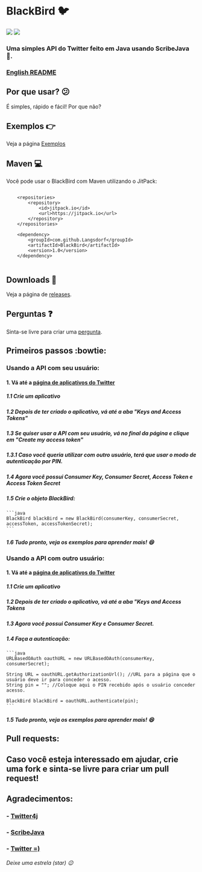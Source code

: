 # BlackBird :bird:
[![](https://jitpack.io/v/Langsdorf/BlackBird.svg)](https://jitpack.io/#Langsdorf/BlackBird) [![](https://api.travis-ci.org/Langsdorf/BlackBird.svg?branch=master)](https://travis-ci.org/Langsdorf/BlackBird)
### Uma simples API do Twitter feito em Java usando ScribeJava :dog:.
### [English README](https://github.com/Langsdorf/BlackBird/blob/master/README_EN.md)
## Por que usar? :confused:
É simples, rápido e fácil! Por que não?

## Exemplos :point_right:
Veja a página [Exemplos](https://github.com/Langsdorf/BlackBird/tree/master/src/examples/java/com/github/langsdorf/blackbird)
## Maven :computer:
Você pode usar o BlackBird com Maven utilizando o JitPack:
```

	<repositories>
		<repository>
		    <id>jitpack.io</id>
		    <url>https://jitpack.io</url>
		</repository>
	</repositories>

	<dependency>
	    <groupId>com.github.Langsdorf</groupId>
	    <artifactId>BlackBird</artifactId>
	    <version>1.0</version>
	</dependency>
	
```

## Downloads :floppy_disk:
Veja a página de [releases](https://github.com/Langsdorf/BlackBird/releases).

## Perguntas :question:
Sinta-se livre para criar uma [pergunta](https://github.com/Langsdorf/BlackBird/issues).

## Primeiros passos :bowtie:

### Usando a API com seu usuário:
#### 1. Vá até a [página de aplicativos do Twitter](https://apps.twitter.com/)
  ##### 1.1 Crie um aplicativo
  ##### 1.2 Depois de ter criado o aplicativo, vá até a aba "Keys and Access Tokens"
  ##### 1.3 Se quiser usar a API com seu usuário, vá no final da página e clique em "Create my access token"
  ##### 1.3.1 Caso você queria utilizar com outro usuário, terá que usar o modo de autenticação por PIN.
  ##### 1.4 Agora você possui Consumer Key, Consumer Secret, Access Token e Access Token Secret
  ##### 1.5 Crie o objeto BlackBird:
    ```java
    BlackBird blackBird = new BlackBird(consumerKey, consumerSecret, accessToken, accessTokenSecret);
    ```
  ##### 1.6 Tudo pronto, veja os exemplos para aprender mais! :smile:
  

### Usando a API com outro usuário:
#### 1. Vá até a [página de aplicativos do Twitter](https://apps.twitter.com/)
  ##### 1.1 Crie um aplicativo
  ##### 1.2 Depois de ter criado o aplicativo, vá até a aba "Keys and Access Tokens
  ##### 1.3 Agora você possui Consumer Key e Consumer Secret.
  ##### 1.4 Faça a autenticação:
    ```java
    URLBasedOAuth oauthURL = new URLBasedOAuth(consumerKey, consumerSecret);
    
    String URL = oauthURL.getAuthorizationUrl(); //URL para a página que o usuário deve ir para conceder o acesso.
    String pin = ""; //Coloque aqui o PIN recebido após o usuário conceder acesso.
    
    BlackBird blackBird = oauthURL.authenticate(pin);
    ```
  ##### 1.5 Tudo pronto, veja os exemplos para aprender mais! :smile:
  
 ## Pull requests:
 ## Caso você esteja interessado em ajudar, crie uma fork e sinta-se livre para criar um pull request!
 
 ## Agradecimentos:
 ### - [Twitter4j](https://github.com/yusuke/twitter4j)
 ### - [ScribeJava](https://github.com/scribejava/scribejava)
 ### - [Twitter =)](https://developer.twitter.com/)
 
 ###### Deixe uma estrela (star) :wink:
